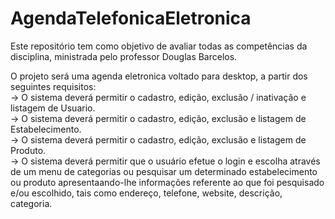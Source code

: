 # AgendaTelefonicaEletronica
Este repositório tem como objetivo de avaliar todas as competências da disciplina, ministrada pelo professor Douglas Barcelos.

O projeto será uma agenda eletronica voltado para desktop, a partir dos seguintes requisitos: <br>
-> O sistema deverá permitir o cadastro, edição, exclusão / inativação e listagem de Usuario. <br>
-> O sistema deverá permitir o cadastro, edição, exclusão e listagem de Estabelecimento. <br>
-> O sistema deverá permitir o cadastro, edição, exclusão e listagem de Produto. <br>
-> O sistema deverá permitir que o usuário efetue o login e escolha através de um menu de categorias ou pesquisar um determinado estabelecimento ou produto apresentaando-lhe informações referente ao que foi pesquisado e/ou escolhido, tais como endereço, telefone, website, descrição, categoria. <br>
